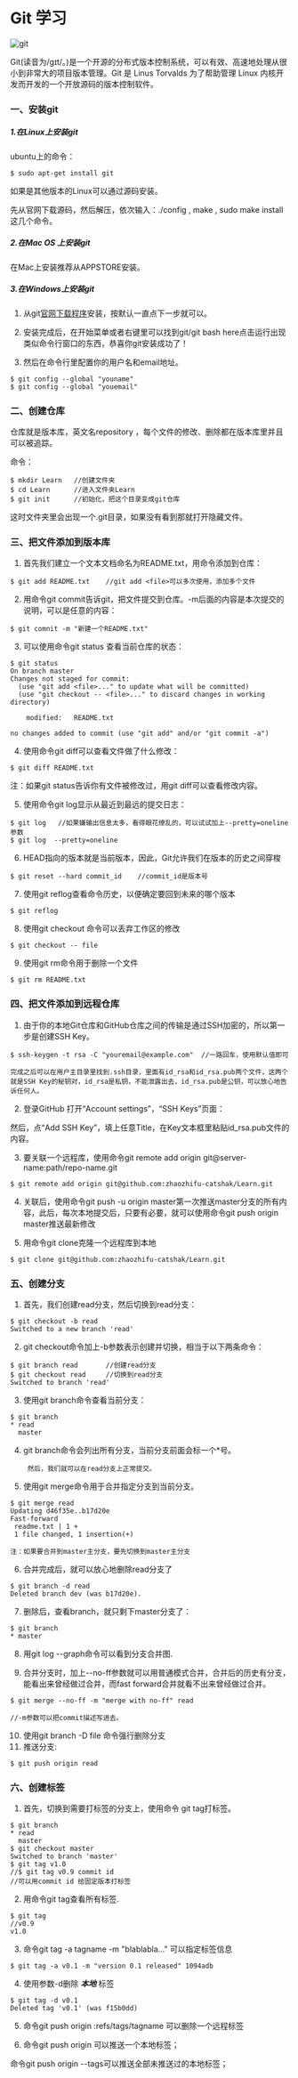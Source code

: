 # Git 学习


![git](https://git-scm.com/images/logo@2x.png "git")


Git(读音为/gɪt/。)是一个开源的分布式版本控制系统，可以有效、高速地处理从很小到非常大的项目版本管理。Git 是 Linus Torvalds 为了帮助管理 Linux 内核开发而开发的一个开放源码的版本控制软件。


### 一、安装git

##### 1.在Linux上安装git

ubuntu上的命令：

```
$ sudo apt-get install git
```

如果是其他版本的Linux可以通过源码安装。

先从官网下载源码，然后解压，依次输入：./config , make , sudo make install这几个命令。

##### 2.在Mac OS 上安装git

在Mac上安装推荐从APPSTORE安装。

##### 3.在Windows上安装git

1.  从git[官网下载程序](https://git-scm.com/downloads)安装，按默认一直点下一步就可以。

2.  安装完成后，在开始菜单或者右键里可以找到git/git bash here点击运行出现类似命令行窗口的东西，恭喜你git安装成功了！

3.  然后在命令行里配置你的用户名和email地址。

```
$ git config --global "youname"
$ git config --global "youemail" 
```

### 二、创建仓库

仓库就是版本库，英文名repository ，每个文件的修改、删除都在版本库里并且可以被追踪。

命令：
```
$ mkdir Learn   //创建文件夹
$ cd Learn      //进入文件夹Learn
$ git init      //初始化，把这个目录变成git仓库
```
这时文件夹里会出现一个.git目录，如果没有看到那就打开隐藏文件。

### 三、把文件添加到版本库

1.   首先我们建立一个文本文档命名为README.txt，用命令添加到仓库：

```
$ git add README.txt    //git add <file>可以多次使用，添加多个文件
```

2.   用命令git commit告诉git，把文件提交到仓库。-m后面的内容是本次提交的说明，可以是任意的内容：

```
$ git comnit -m "新建一个README.txt"
```

3.   可以使用命令git status 查看当前仓库的状态：

```
$ git status 
On branch master
Changes not staged for commit:
  (use "git add <file>..." to update what will be committed)
  (use "git checkout -- <file>..." to discard changes in working directory)

    modified:   README.txt

no changes added to commit (use "git add" and/or "git commit -a")
```

4.   使用命令git diff可以查看文件做了什么修改：

```
$ git diff README.txt
```
注：如果git status告诉你有文件被修改过，用git diff可以查看修改内容。

5.   使用命令git log显示从最近到最远的提交日志：

```
$ git log   //如果嫌输出信息太多，看得眼花缭乱的，可以试试加上--pretty=oneline参数
$ git log  --pretty=oneline
```
6.   HEAD指向的版本就是当前版本，因此，Git允许我们在版本的历史之间穿梭

```
$ git reset --hard commit_id    //commit_id是版本号
```

7.   使用git reflog查看命令历史，以便确定要回到未来的哪个版本

```
$ git reflog 
```

8.   使用git checkout 命令可以丢弃工作区的修改

```
$ git checkout -- file
```

9.   使用git rm命令用于删除一个文件

```
$ git rm README.txt
```


### 四、把文件添加到远程仓库

1.  由于你的本地Git仓库和GitHub仓库之间的传输是通过SSH加密的，所以第一步是创建SSH Key。

```
$ ssh-keygen -t rsa -C "youremail@example.com"  //一路回车，使用默认值即可

完成之后可以在用户主目录里找到.ssh目录，里面有id_rsa和id_rsa.pub两个文件，这两个就是SSH Key的秘钥对，id_rsa是私钥，不能泄露出去，id_rsa.pub是公钥，可以放心地告诉任何人。
```

2.   登录GitHub 打开“Account settings”，“SSH Keys”页面：

然后，点“Add SSH Key”，填上任意Title，在Key文本框里粘贴id_rsa.pub文件的内容。

3.   要关联一个远程库，使用命令git remote add origin git@server-name:path/repo-name.git

```
$ git remote add origin git@github.com:zhaozhifu-catshak/Learn.git
```

4.   关联后，使用命令git push -u origin master第一次推送master分支的所有内容，此后，每次本地提交后，只要有必要，就可以使用命令git push origin master推送最新修改
   

5.   用命令git clone克隆一个远程库到本地

```
$ git clone git@github.com:zhaozhifu-catshak/Learn.git
```

### 五、创建分支

1. 首先，我们创建read分支，然后切换到read分支：

```
$ git checkout -b read
Switched to a new branch 'read'
```

2. git checkout命令加上-b参数表示创建并切换，相当于以下两条命令：

```
$ git branch read       //创建read分支
$ git checkout read     //切换到read分支
Switched to branch 'read'
```

3. 使用git branch命令查看当前分支：

```
$ git branch
* read
  master
```
4. git branch命令会列出所有分支，当前分支前面会标一个*号。

        然后，我们就可以在read分支上正常提交。

5. 使用git merge命令用于合并指定分支到当前分支。

```
$ git merge read
Updating d46f35e..b17d20e
Fast-forward
 readme.txt | 1 +
 1 file changed, 1 insertion(+)

注：如果要合并到master主分支，要先切换到master主分支
```

6. 合并完成后，就可以放心地删除read分支了

```
$ git branch -d read
Deleted branch dev (was b17d20e).
```

7. 删除后，查看branch，就只剩下master分支了：

```
$ git branch
* master
```

8. 用git log --graph命令可以看到分支合并图.

9. 合并分支时，加上--no-ff参数就可以用普通模式合并，合并后的历史有分支，能看出来曾经做过合并，而fast forward合并就看不出来曾经做过合并。
    
```
$ git merge --no-ff -m "merge with no-ff" read

//-m参数可以把commit描述写进去。
```
10. 使用git branch -D file 命令强行删除分支
11. 推送分支:

```
$ git push origin read
```

### 六、创建标签

1. 首先，切换到需要打标签的分支上，使用命令 git tag打标签。

```
$ git branch
* read
  master
$ git checkout master
Switched to branch 'master'
$ git tag v1.0
//$ git tag v0.9 commit id
//可以用commit id 给固定版本打标签
```

2. 用命令git tag查看所有标签.

```
$ git tag
//v0.9
v1.0
```

3. 命令git tag -a tagname -m "blablabla..."  可以指定标签信息
   
```
$ git tag -a v0.1 -m "version 0.1 released" 1094adb
```
4. 使用参数-d删除 ***本地*** 标签

```
$ git tag -d v0.1
Deleted tag 'v0.1' (was f15b0dd)
```
5. 命令git push origin :refs/tags/tagname 可以删除一个远程标签

6. 命令git push origin <tagname> 可以推送一个本地标签；

命令git push origin --tags可以推送全部未推送过的本地标签；